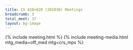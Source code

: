 ```yaml
---
title: CS 428+828 (201830) Meetings
breadcrumb: 3
total_meet: 37
layout: bg-image
---
```

{% include meeting.html %}
{% include meeting-media.html mtg_media=off_med mtg=crs_mps %}
